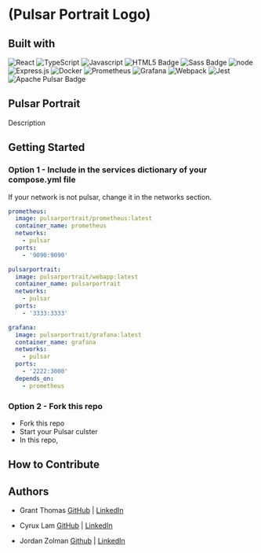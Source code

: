 # (Pulsar Portrait Logo)

## Built with

![React](https://img.shields.io/badge/react-%2320232a.svg?style=for-the-badge&logo=react&logoColor=%2361DAFB)
![TypeScript](https://img.shields.io/badge/typescript-%23007ACC.svg?style=for-the-badge&logo=typescript&logoColor=white)
![Javascript](https://img.shields.io/badge/javascript-yellow?style=for-the-badge&logo=javascript)
![HTML5 Badge](https://img.shields.io/badge/HTML5-E34F26?logo=html5&logoColor=fff&style=for-the-badge)
![Sass Badge](https://img.shields.io/badge/Sass-C69?logo=sass&logoColor=fff&style=for-the-badge)
![node](https://img.shields.io/badge/nodejs-forestgreen?style=for-the-badge&logo=nodedotjs&logoColor=black)
![Express.js](https://img.shields.io/badge/express.js-%23404d59.svg?style=for-the-badge&logo=express&logoColor=%2361DAFB)
![Docker](https://img.shields.io/badge/docker-%230db7ed.svg?style=for-the-badge&logo=docker&logoColor=white)
![Prometheus](https://img.shields.io/badge/Prometheus-E6522C?style=for-the-badge&logo=Prometheus&logoColor=white)
![Grafana](https://img.shields.io/badge/grafana-%23F46800.svg?style=for-the-badge&logo=grafana&logoColor=white)
![Webpack](https://img.shields.io/badge/webpack-%238DD6F9.svg?style=for-the-badge&logo=webpack&logoColor=black)
![Jest](https://img.shields.io/badge/-jest-%23C21325?style=for-the-badge&logo=jest&logoColor=white)
![Apache Pulsar Badge](https://img.shields.io/badge/Apache%20Pulsar-188FFF?logo=apachepulsar&logoColor=fff&style=for-the-badge)

## Pulsar Portrait

Description

## Getting Started

### Option 1 - Include in the services dictionary of your compose.yml file

If your network is not pulsar, change it in the networks section.

```yml
prometheus:
  image: pulsarportrait/prometheus:latest
  container_name: prometheus
  networks:
    - pulsar
  ports:
    - '9090:9090'

pulsarportrait:
  image: pulsarportrait/webapp:latest
  container_name: pulsarportrait
  networks:
    - pulsar
  ports:
    - '3333:3333'

grafana:
  image: pulsarportrait/grafana:latest
  container_name: grafana
  networks:
    - pulsar
  ports:
    - '2222:3000'
  depends_on:
    - prometheus
```

### Option 2 - Fork this repo

- Fork this repo
- Start your Pulsar culster
- In this repo,

## How to Contribute

## Authors

- Grant Thomas [GitHub](https://github.com/GrantCT) | [LinkedIn](https://www.linkedin.com/in/grantcthomas/)
- Cyrux Lam [GitHub](https://github.com/cyduckk) | [LinkedIn](https://www.linkedin.com/in/cyrux-lam/)

- Jordan Zolman [Github](https://github.com/PrincePuggo) | [LinkedIn](https://www.linkedin.com/in/jordanzolman)